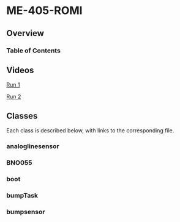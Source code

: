 # ME-405-ROMI

## Overview

### Table of Contents

## Videos

[Run 1](https://youtu.be/CR8xlK-HHFw)

[Run 2](https://youtu.be/JZjPs5Mh1RU)

## Classes
Each class is described below, with links to the corresponding file.

### analoglinesensor

### BNO055

### boot

### bumpTask

### bumpsensor

### 
